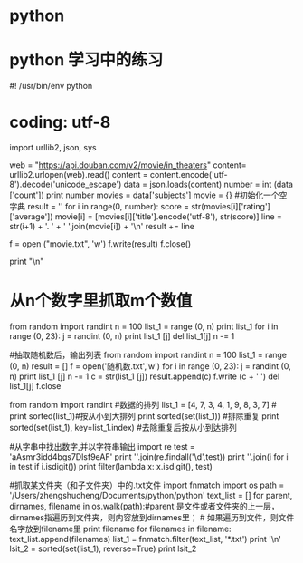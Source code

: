 # python
# python 学习中的练习


#! /usr/bin/env python
# coding: utf-8
import urllib2, json, sys

web = "https://api.douban.com/v2/movie/in_theaters"
content= urllib2.urlopen(web).read()
content = content.encode('utf-8').decode('unicode_escape')
data = json.loads(content)
number = int (data ['count'])
print number
movies = data['subjects']
movie = {} #初始化一个空字典
result = ''
for i in range(0, number):
    score = str(movies[i]['rating']['average'])
    movie[i] = [movies[i]['title'].encode('utf-8'), str(score)] 
    line = str(i+1) + '. ' + ' '.join(movie[i]) + '\n'
    result += line

f = open ("movie.txt", 'w')
f.write(result)
f.close()

print "\n"


# 从n个数字里抓取m个数值
from random import randint
n = 100
list_1 = range (0, n)
print list_1
for i in range (0, 23):
    j = randint (0, n)
    print list_1 [j]
    del list_1[j]
    n -= 1
    
    
#抽取随机数后，输出列表
from random import randint
n = 100
list_1 = range (0, n)
result = []
f = open('随机数.txt','w')
for i in range (0, 23):
    j = randint (0, n)
    print list_1 [j]
    n -= 1
    c = str(list_1 [j])
    result.append(c)
    f.write (c + ' ')
    del list_1[j]
f.close



from random import randint
#数据的排列
list_1 = [4, 7, 3, 4, 1, 9, 8, 3, 7] #
print sorted(list_1)#按从小到大排列
print sorted(set(list_1)) #排除重复
print sorted(set(list_1), key=list_1.index) #去除重复后按从小到达排列


#从字串中找出数字,并以字符串输出
import re
test = 'aAsmr3idd4bgs7Dlsf9eAF'
print ''.join(re.findall('\d',test))
print ''.join(i for i in test if i.isdigit())
print filter(lambda x: x.isdigit(), test)


#抓取某文件夹（和子文件夹）中的.txt文件
import fnmatch
import os
path = '/Users/zhengshucheng/Documents/python/python'
text_list = []
for parent, dirnames, filename in os.walk(path):#parent 是文件或者文件夹的上一层， dirnames指遍历到文件夹，则内容放到dirnames里；
    # 如果遍历到文件，则文件名字放到filename里
    print filename
    for filenames in filename:
        text_list.append(filenames)
    list_1 =  fnmatch.filter(text_list, '*.txt')
print '\n'
lsit_2 = sorted(set(list_1), reverse=True)
print lsit_2





